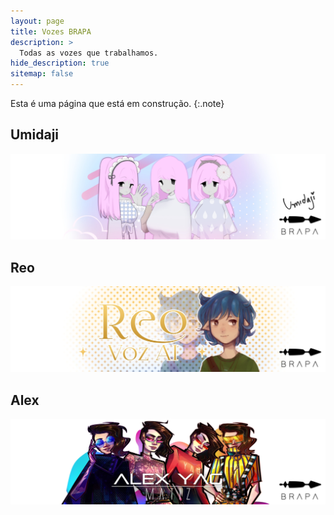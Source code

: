 ```yaml
---
layout: page
title: Vozes BRAPA
description: >
  Todas as vozes que trabalhamos.
hide_description: true
sitemap: false
---
```


Esta é uma página que está em construção.
{:.note}


## Umidaji
[![](../assets/img/Umidaji_Banner.jpg)](https://team-brapa.github.io/vozes//umidaji/)

## Reo
[![](../assets/img/Reo_Banner.jpg)](https://team-brapa.github.io/blog/reo)

## Alex
[![](../assets/img/Matiz_Banner.jpg)](https://team-brapa.github.io/vozes/alex/)
